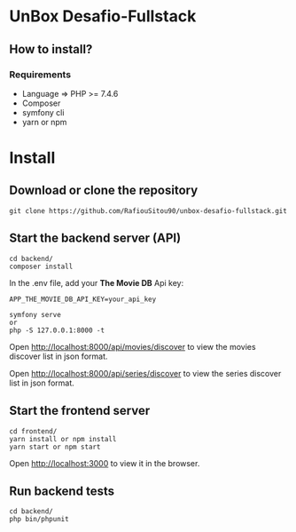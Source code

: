 # UnBox Desafio-Fullstack

## How to install?

### Requirements
- Language => PHP >= 7.4.6
- Composer
- symfony cli
- yarn or npm
# Install

## Download or clone the repository
    git clone https://github.com/RafiouSitou90/unbox-desafio-fullstack.git
## Start the backend server (API)
    cd backend/
    composer install
In the .env file, add your **The Movie DB** Api key:

    APP_THE_MOVIE_DB_API_KEY=your_api_key

    symfony serve
    or
    php -S 127.0.0.1:8000 -t

Open [http://localhost:8000/api/movies/discover](http://localhost:8000/api/movies/discover) to view the movies discover list in json format.

Open [http://localhost:8000/api/series/discover](http://localhost:8000/api/series/discover) to view the series discover list in json format.
## Start the frontend server
    cd frontend/
    yarn install or npm install
    yarn start or npm start

Open [http://localhost:3000](http://localhost:3000) to view it in the browser.

## Run backend tests
	cd backend/
	php bin/phpunit